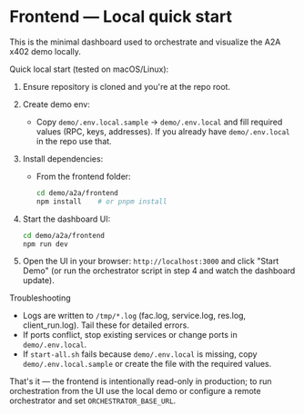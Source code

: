 # Frontend — Local quick start

This is the minimal dashboard used to orchestrate and visualize the A2A x402 demo locally.

Quick local start (tested on macOS/Linux):

1. Ensure repository is cloned and you're at the repo root.

2. Create demo env:
   - Copy `demo/.env.local.sample` → `demo/.env.local` and fill required values (RPC, keys, addresses). If you already have `demo/.env.local` in the repo use that.

3. Install dependencies:
   - From the frontend folder:
     ```bash
     cd demo/a2a/frontend
     npm install    # or pnpm install
     ```

4. Start the dashboard UI:
   ```bash
   cd demo/a2a/frontend
   npm run dev
   ```

5. Open the UI in your browser: `http://localhost:3000` and click "Start Demo" (or run the orchestrator script in step 4 and watch the dashboard update).

Troubleshooting
- Logs are written to `/tmp/*.log` (fac.log, service.log, res.log, client_run.log). Tail these for detailed errors.
- If ports conflict, stop existing services or change ports in `demo/.env.local`.
- If `start-all.sh` fails because `demo/.env.local` is missing, copy `demo/.env.local.sample` or create the file with the required values.

That's it — the frontend is intentionally read-only in production; to run orchestration from the UI use the local demo or configure a remote orchestrator and set `ORCHESTRATOR_BASE_URL`.
